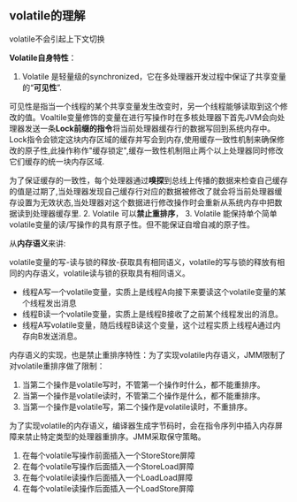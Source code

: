 ## volatile的理解
volatile不会引起上下文切换

**Volatile自身特性**：

1. Volatile 是轻量级的synchronized，它在多处理器开发过程中保证了共享变量的“**可见性**”.

可见性是指当一个线程的某个共享变量发生改变时，另一个线程能够读取到这个修改的值。Voaltile变量修饰的变量在进行写操作时在多核处理器下首先JVM会向处理器发送一条**Lock前缀的指令**将当前处理器缓存行的数据写回到系统内存中。Lock指令会锁定这块内存区域的缓存并写会到内存,使用缓存一致性机制来确保修改的原子性,此操作称作"缓存锁定",缓存一致性机制阻止两个以上处理器同时修改它们缓存的统一块内存区域.

为了保证缓存的一致性，每个处理器通过**嗅探**到总线上传播的数据来检查自己缓存的值是过期了,当处理器发现自己缓存行对应的数据被修改了就会将当前处理器缓存设置为无效状态,当处理器对这个数据进行修改操作时会重新从系统内存中把数据读到处理器缓存里.
2. Volatile 可以**禁止重排序**，
3. Volatile 能保持单个简单volatile变量的读/写操作的具有原子性。但不能保证自增自减的原子性。	

从**内存语义**来讲:

volatile变量的写-读与锁的释放-获取具有相同语义，volatile的写与锁的释放有相同的内存语义，volatile读与锁的获取具有相同语义。
 - 线程A写一个volatile变量，实质上是线程A向接下来要读这个volatile变量的某个线程发出消息
 - 线程B读一个volatile变量，实质上是线程B接收了之前某个线程发出的消息。
 - 线程A写volatile变量，随后线程B读这个变量，这个过程实质上线程A通过内存向B发送消息。

内存语义的实现，也是禁止重排序特性：为了实现volatile内存语义，JMM限制了对volatile重排序做了限制：
 1. 当第二个操作是volatile写时，不管第一个操作时什么，都不能重排序。
 2. 当第一个操作是volatile读时，不管第二个操作是什么，都不能重排序。
 3. 当第一个操作是volatile写，第二个操作是volatile读时，不重排序。
 
为了实现volatile的内存语义，编译器生成字节码时，会在指令序列中插入内存屏障来禁止特定类型的处理器重排序。JMM采取保守策略。

1. 在每个volatile写操作前面插入一个StoreStore屏障
2. 在每个volatile写操作后面插入一个StoreLoad屏障
3. 在每个volatile读操作后面插入一个LoadLoad屏障
4. 在每个volatile读操作后面插入一个LoadStore屏障
